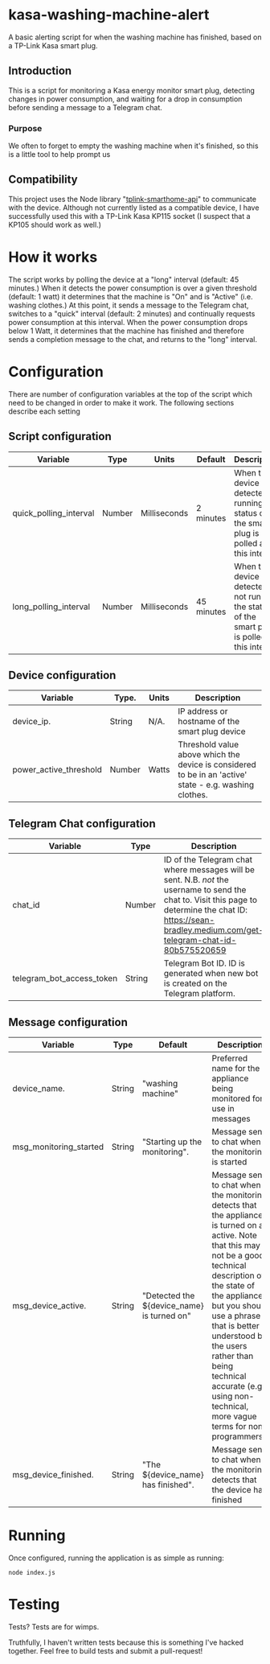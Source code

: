 
# kasa-washing-machine-alert
A basic alerting script for when the washing machine has finished, based on a TP-Link Kasa smart plug.

## Introduction
This is a script for monitoring a Kasa energy monitor smart plug, detecting changes in power consumption, and waiting for a drop in consumption before sending a message to a Telegram chat.

### Purpose
We often to forget to empty the washing machine when it's finished, so this is a little tool to help prompt us

## Compatibility
This project uses the Node library "[tplink-smarthome-api](https://github.com/plasticrake/tplink-smarthome-api)" to communicate with the device. Although not currently listed as a compatible device, I have successfully used this with a TP-Link Kasa KP115 socket (I suspect that a KP105 should work as well.)

# How it works
The script works by polling the device at a "long" interval (default: 45 minutes.) When it detects the power consumption is over a given threshold (default: 1 watt) it determines that the machine is "On" and is "Active" (i.e. washing clothes.) At this point, it sends a message to the Telegram chat, switches to a "quick" interval (default: 2 minutes) and continually requests power consumption at this interval. When the power consumption drops below 1 Watt, it determines that the machine has finished and therefore sends a completion message to the chat, and returns to the "long" interval.

# Configuration
There are number of configuration variables at the top of the script which need to be changed in order to make it work. The following sections describe each setting

## Script configuration
|Variable              |Type  |Units       |Default   |Description|
|----------------------|------|------------|----------|-----------|
|quick_polling_interval|Number|Milliseconds|2 minutes |When the device is detected as running, the status of the smart plug is polled at this interval
|long_polling_interval |Number|Milliseconds|45 minutes|When the device is detected as not running, the status of the smart plub is polled at this interval

## Device configuration
|Variable              |Type. |Units|Description
|----------------------|------|-----|--
|device_ip.            |String|N/A. |IP address or hostname of the smart plug device
|power_active_threshold|Number|Watts|Threshold value above which the device is considered to be in an 'active' state - e.g. washing clothes.
  
## Telegram Chat configuration
|Variable                 |Type  |Description
|-------------------------|------|--
|chat_id                  |Number|ID of the Telegram chat where messages will be sent. N.B. *not* the username to send the chat to. Visit this page to determine the chat ID: https://sean-bradley.medium.com/get-telegram-chat-id-80b575520659
|telegram_bot_access_token|String|Telegram Bot ID. ID is generated when new bot is created on the Telegram platform.

## Message configuration
|Variable              |Type  |Default                                   |Description
|----------------------|------|------------------------------------------|--
|device_name.          |String|"washing machine"                         |Preferred name for the appliance being monitored for use in messages
|msg_monitoring_started|String|"Starting up the monitoring".             |Message sent to chat when the monitoring is started
|msg_device_active.    |String|"Detected the ${device_name} is turned on"|Message sent to chat when the monitoring detects that the appliance is turned on an active. Note that this may not be a good technical description of the state of the appliance, but you should use a phrase that is better understood by the users rather than being technical accurate (e.g. using non-technical, more vague terms for non-programmers!)
|msg_device_finished.  |String|"The ${device_name} has finished".        |Message sent to chat when the monitoring detects that the device has finished

# Running
Once configured, running the application is as simple as running:

    node index.js

# Testing
Tests? Tests are for wimps.

Truthfully, I haven't written tests because this is something I've hacked together. Feel free to build tests and submit a pull-request!
